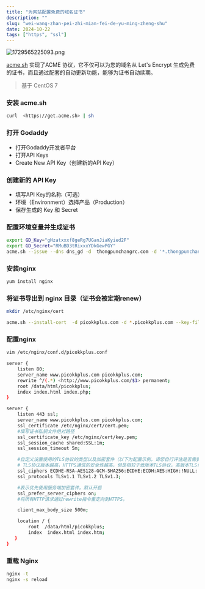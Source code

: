 ```yaml
---
title: "为网站配置免费的域名证书"
description: ""
slug: "wei-wang-zhan-pei-zhi-mian-fei-de-yu-ming-zheng-shu"
date: 2024-10-22
tags: ["https", "ssl"]
---
```


![1729565225093.png](https://image.written.cc/i/2024/10/22/67171230ea128.png)

[acme.sh](https://acme.sh) 实现了ACME 协议，它不仅可以为您的域名从 Let's Encrypt 生成免费的证书，而且通过配套的自动更新功能，能够为证书自动续期。

> 基于 CentOS 7

### 安装 acme.sh

```bash
curl  <https://get.acme.sh> | sh
```

### 打开 Godaddy

- 打开Godaddy开发者平台
- 打开API Keys
- Create New API Key（创建新的API Key）

### 创建新的 API Key

- 填写API Key的名称（可选）
- 环境（Environment）选择产品（Production）
- 保存生成的 Key 和 Secret

### 配置环境变量并生成证书

```bash
export GD_Key="gHzatxxxf8geRg7UGanJiaKyied2F"
export GD_Secret="RMuBD3tRixxxYDkGewPGY"
acme.sh --issue --dns dns_gd -d  thongpunchangrc.com -d '*.thongpunchangrc.com'
```
### 安装nginx

```bash
yum install nginx
```
### 将证书导出到 nginx 目录（证书会被定期renew）

```bash
mkdir /etc/nginx/cert

acme.sh --install-cert  -d picokkplus.com -d *.picokkplus.com --key-file /etc/nginx/cert/key.pem --fullchain-file /etc/nginx/cert/cert.pem
```
### 配置nginx

```bash
vim /etc/nginx/conf.d/picokkplus.conf

server {
    listen 80;
    server_name www.picokkplus.com picokkplus.com;
    rewrite ^/(.*) <http://www.picokkplus.com/$1> permanent;
    root /data/html/picokkplus;
    index index.html index.php;
}

server {
    listen 443 ssl;
    server_name www.picokkplus.com picokkplus.com;
    ssl_certificate /etc/nginx/cert/cert.pem;
    #填写证书私钥文件绝对路径
    ssl_certificate_key /etc/nginx/cert/key.pem;
    ssl_session_cache shared:SSL:1m;
    ssl_session_timeout 5m;

    #自定义设置使用的TLS协议的类型以及加密套件（以下为配置示例，请您自行评估是否需要配置）
    # TLS协议版本越高，HTTPS通信的安全性越高，但是相较于低版本TLS协议，高版本TLS协议对浏览器的兼容性较差。
    ssl_ciphers ECDHE-RSA-AES128-GCM-SHA256:ECDHE:ECDH:AES:HIGH:!NULL:!aNULL:!MD5:!ADH:!RC4;
    ssl_protocols TLSv1.1 TLSv1.2 TLSv1.3;

    #表示优先使用服务端加密套件。默认开启
    ssl_prefer_server_ciphers on;
    #将所有HTTP请求通过rewrite指令重定向到HTTPS。

    client_max_body_size 500m;

    location / {
        root  /data/html/picokkplus;
        index  index.html index.htm;
   }
}
```
### 重载 Nginx

```bash
nginx -t
nginx -s reload
```